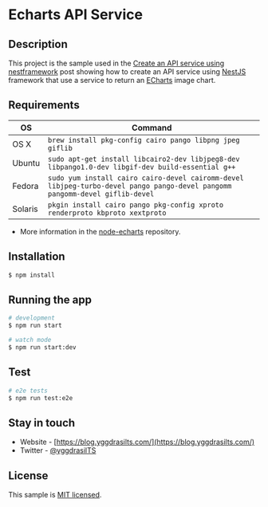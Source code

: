 # Echarts API Service

## Description

This project is the sample used in the [Create an API service using nestframework](https://blog.yggdrasilts.com/create-an-api-service-using-nestframework) post showing how to create an API service using [NestJS](https://nestjs.com/) framework that use a service to return an [ECharts](https://echarts.apache.org/en/index.html) image chart.

## Requirements

| OS      | Command                                                                                                                     |
| ------- | --------------------------------------------------------------------------------------------------------------------------- |
| OS X    | `brew install pkg-config cairo pango libpng jpeg giflib`                                                                    |
| Ubuntu  | `sudo apt-get install libcairo2-dev libjpeg8-dev libpango1.0-dev libgif-dev build-essential g++`                            |
| Fedora  | `sudo yum install cairo cairo-devel cairomm-devel libjpeg-turbo-devel pango pango-devel pangomm pangomm-devel giflib-devel` |
| Solaris | `pkgin install cairo pango pkg-config xproto renderproto kbproto xextproto`                                                 |

- More information in the [node-echarts](https://github.com/telco2011/node-echarts) repository.

## Installation

```bash
$ npm install
```

## Running the app

```bash
# development
$ npm run start

# watch mode
$ npm run start:dev
```

## Test

```bash
# e2e tests
$ npm run test:e2e
```

## Stay in touch

- Website - [https://blog.yggdrasilts.com/](https://blog.yggdrasilts.com/)
- Twitter - [@yggdrasilTS](https://twitter.com/yggdrasilTS)

## License

This sample is [MIT licensed](LICENSE.md).
